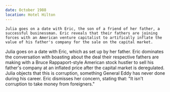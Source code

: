 ```yaml
---
date: October 1988
location: Hotel Hilton
---
```


```treatment
Julia goes on a date with Eric, the son of a friend of her father, a successful businessman. Eric reveals that their fathers are joining forces with an American venture capitalist to artifically inflate the value of his father's company for the sale on the capital market. 
```

Julia goes on a date with Eric, which as set up by her father. Eric dominates the conversation with boasting about the deal their respective fathers are making with a Bruce Rappaport-style American stock hustler to sell his father's company at an inflated price after the capital market is deregulated. Julia objects that this is corruption, something General Eddy has never done during his career. Eric dismisses her concern, stating that: "It isn't corruption to take money from foreigners."